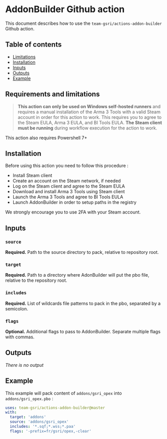 # AddonBuilder Github action

This document describes how to use the `team-gsri/actions-addon-builder` Github action.

## Table of contents
* [Limitations](#requirements-and-limitations)
* [Installation](#installation)
* [Inputs](#inputs)
* [Outputs](#outputs)
* [Example](#example)

## Requirements and limitations

> **This action can only be used on Windows self-hosted runners** and requires a manual installation of the Arma 3 Tools with a valid Steam account in order for this action to work. This requires you to agree to the Steam EULA, Arma 3 EULA, and BI Tools EULA. **The Steam client must be running** during workflow execution for the action to work.

This action also requires Powershell 7+

## Installation

Before using this action you need to follow this procedure :
* Install Steam client
* Create an account on the Steam network, if needed
* Log on the Steam client and agree to the Steam EULA
* Download and install Arma 3 Tools using Steam client
* Launch the Arma 3 Tools and agree to BI Tools EULA
* Launch AddonBuilder in order to setup paths in the registry

We strongly encourage you to use 2FA with your Steam account.

## Inputs

### `source`

**Required.** Path to the source directory to pack, relative to repository root.

### `target`

**Required.** Path to a directory where AdonBuilder will put the pbo file, relative to the repository root.

### `includes`

**Required.** List of wildcards file patterns to pack in the pbo, separated by a semicolon.

### `flags`

**Optional.** Additional flags to pass to AddonBuilder. Separate multiple flags with commas.

## Outputs

*There is no output*

## Example

This example will pack content of `addons/gsri_opex` into `addons/gsri_opex.pbo` :

```yml
uses: team-gsri/actions-addon-builder@master
with:
  target: 'addons'
  source: 'addons/gsri_opex'
  includes: '*.sqf;*.wss;*.paa'
  flags: '-prefix=fr/gsri/opex,-clear'
```